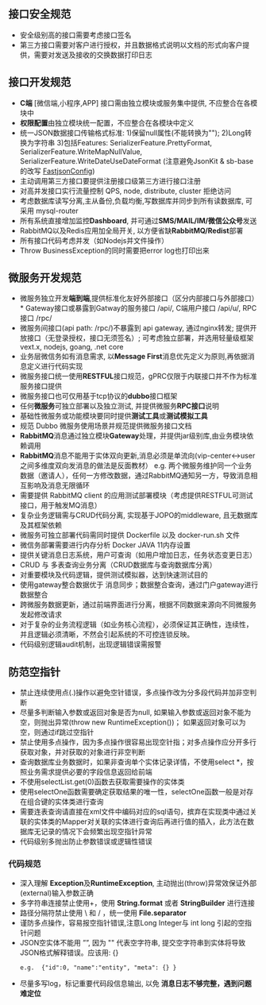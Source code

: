 ## 接口安全规范
* 安全级别高的接口需要考虑接口签名
* 第三方接口需要对客户进行授权，并且数据格式说明以文档的形式向客户提供，需要对发送及接收的交换数据打印日志

## 接口开发规范
* **C端** [微信端,小程序,APP] 接口需由独立模块或服务集中提供, 不应整合在各模块中
* **权限配置**由独立模块统一配置，不应整合在各模块中定义
* 统一JSON数据接口传输格式标准: 1)保留null属性(不能转换为""); 2)Long转换为字符串 3)包括Features: SerializerFeature.PrettyFormat, SerializerFeature.WriteMapNullValue, SerializerFeature.WriteDateUseDateFormat (注意避免JsonKit & sb-base的改写 [FastjsonConfig](http://120.79.49.72:8082/job/sb-base-build/ws/src/main/java/com/jfeat/am/config/FastjsonConfig.java))
* 主动调用第三方接口要提供注册接口级第三方进行接口注册
* 对高并发接口实行流量控制 QPS, node, distribute, cluster 拒绝访问
* 考虑数据库读写分离,主从备份,负载均衡,写数据库并同步到所有读数据库, 可采用 mysql-router
* 所有系统直接增加监控**Dashboard**, 并可通过**SMS/MAIL/IM/微信公众号**发送
* RabbitMQ以及Redis应用加全局开关, 以方便省缺**RabbitMQ/Redist**部署
* 所有接口代码考虑并发（如Nodejs并文件操作）
* Throw BusinessException的同时需要把error log也打印出来

## 微服务开发规范
* 微服务独立开发**端到端**,提供标准化友好外部接口（区分内部接口与外部接口）* Gateway接口或暴露到Gatway的服务接口 /api/, C端用户接口 /api/u/, RPC接口 /rpc/
* 微服务间接口(api path: /rpc/)不暴露到 api gateway, 通过nginx转发; 提供开放接口（无登录授权，接口无须签名）; 可考虑独立部署，并选用轻量级框架 vext.x, nodejs, goang, .net core
* 业务层微信务如有消息需求, 以**Message First**消息优先定义为原则,再依据消息定义进行代码实现
* 微服务接口统一使用**RESTFUL**接口规范，gPRC仅限于内联接口并不作为标准服务接口提供
* 微服务接口也可仅用基于tcp协议的**dubbo**接口框架
* 任何**微服务**可独立部署以及独立测试, 并提供微服务**RPC接口**说明
* 基础性微服务或功能模块要同时提供**测试工具**或**测试模拟工具**
* 规范 Dubbo 微服务使用场景并规范提供微服务接口文档
* **RabbitMQ**消息通过独立模块**Gateway**处理，并提供jar级别库,由业务模块依赖调用
* **RabbitMQ**消息不能用于实体双向更新,消息必须是单流向(vip-center<->user之间多维度双向发消息的做法是反面教材）
  e.g. 两个微服务维护同一个业务数据（邀请人），任何一方修改数据，通过RabbitMQ通知另一方，导致消息相互影响及消息无限循环
* 需要提供 RabbitMQ client 的应用测试部署模块（考虑提供RESTFUL可测试接口，用于触发MQ消息）
* 复杂业务逻辑需与CRUD代码分离, 实现基于JOPO的middleware, 且无数据库及其框架依赖
* 微服务可独立部署代码需同时提供 Dockerfile 以及 docker-run.sh 文件
* 微信务部署需要进行内存分析 Docker JAVA 11内存设置 
* 提供关键消息日志系统，用户可查询（如用户增加日志，任务状态变更日志）
* CRUD 与 多表查询业务分离（CRUD数据库与查询数据库分离）
* 对重要模块及代码逻辑，提供测试模拟器，达到快速测试目的
* 使用gateway整合数据优于 消息同步；数据整合查询，通过门户gateway进行数据整合
* 跨微服务数据更新，通过前端界面进行分离，根据不同数据来源向不同微服务发起修改请求
* 对于复杂的业务流程逻辑（如业务核心流程），必须保证其正确性，连续性，并且逻辑必须清晰，不然会引起系统的不可控连锁反映。
* 代码级别逻辑audit机制，出现逻辑错误需报警

## 防范空指针
* 禁止连续使用点(.)操作以避免空针错误，多点操作改为分多段代码并加非空判断
*	尽量多判断输入参数或返回对象是否为null, 如果输入参数或返回对象不能为空，则抛出异常(throw new RuntimeException())；
  如果返回对象可以为空，则通过if跳过空指针
*	禁止使用多点操作，因为多点操作很容易出现空针指；对多点操作应分开多行获取对象，并对获取的对象进行非空判断
*	查询数据库业务数据时，如果非查询单个实体记录详情，不使用select \*，按照业务需求提供必要的字段信息返回给前端
* 不使用selectList.get(0)函数去获取需要操作的实体类
* 使用selectOne函数需要确定获取结果的唯一性，selectOne函数一般是对存在组合键的实体类进行查询
* 需要连表查询请直接在xml文件中编码对应的sql语句，摈弃在实现类中通过关联的实体类的Mapper对关联的实体进行查询后再进行值的插入，此方法在数据库无记录的情况下会频繁出现空指针异常
* 代码级别多抛出防止参数错误或逻辑性错误

### 代码规范
- 深入理解 **Exception**及**RuntimeException**, 主动抛出(throw)异常效保证外部(external)输入参数正确
- 多字符串连接禁止使用+，使用 **String.format** 或者 **StringBuilder** 进行连接
- 路径分隔符禁止使用 \ 和 / ，统一使用 **File.separator**
- 谨防多点操作，容易报空指针错误,注意Long Integer与  int  long 引起的空指针问题
- JSON空实体不能用 ””, 因为 "" 代表空字符串, 提交空字符串到实体将导致JSON格式解释错误。应该用: {}
  ```shell
  e.g.  {"id":0, "name":"entity", "meta": {} }
  ```
- 尽量多写log，标记重要代码段信息输出, 以免 **消息日志不够完整，遇到问题难定位**

